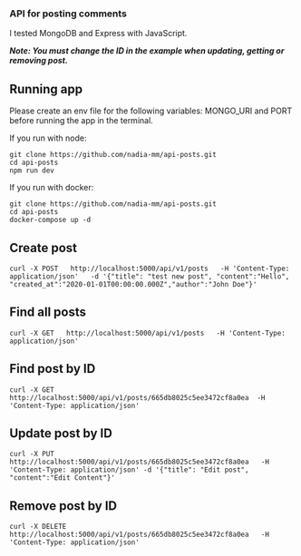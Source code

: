 ### API for posting comments

I tested MongoDB and Express with JavaScript. 

***Note: You must change the ID in the example when updating, getting or removing post.***

## Running app

Please create an env file for the following variables: MONGO_URI and PORT before running the app in the terminal.

If you run  with node:

```shell
git clone https://github.com/nadia-mm/api-posts.git
cd api-posts
npm run dev
```


If you run with docker:

```shell
git clone https://github.com/nadia-mm/api-posts.git
cd api-posts
docker-compose up -d
```


## Create post

```shell
curl -X POST   http://localhost:5000/api/v1/posts   -H 'Content-Type: application/json'   -d '{"title": "test new post", "content":"Hello", "created_at":"2020-01-01T00:00:00.000Z","author":"John Doe"}'
```


## Find all posts

```shell
curl -X GET   http://localhost:5000/api/v1/posts   -H 'Content-Type: application/json'
```


## Find post by ID

```shell
curl -X GET   http://localhost:5000/api/v1/posts/665db8025c5ee3472cf8a0ea  -H 'Content-Type: application/json'
```

## Update post by ID

```shell
curl -X PUT   http://localhost:5000/api/v1/posts/665db8025c5ee3472cf8a0ea   -H 'Content-Type: application/json' -d '{"title": "Edit post", "content":"Edit Content"}'
```


## Remove post by ID

```shell
curl -X DELETE   http://localhost:5000/api/v1/posts/665db8025c5ee3472cf8a0ea   -H 'Content-Type: application/json'
```